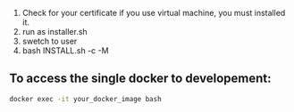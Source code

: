 1. Check for your certificate if you use virtual machine, you must installed it.
2. run as installer.sh
3. swetch to user 
4. bash INSTALL.sh -c -M

## To access the single docker to developement:
```bash
docker exec -it your_docker_image bash
```
